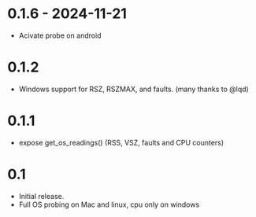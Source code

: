 # 0.1.6 - 2024-11-21

* Acivate probe on android

# 0.1.2

* Windows support for RSZ, RSZMAX, and faults. (many thanks to @lqd)

# 0.1.1

* expose get_os_readings() (RSS, VSZ, faults and CPU counters)

# 0.1

* Initial release.
* Full OS probing on Mac and linux, cpu only on windows
